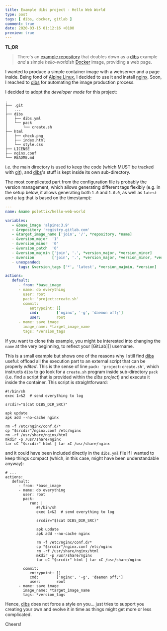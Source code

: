 ```yaml
---
title: Example dibs project - Hello Web World
type: post
tags: [ dibs, docker, gitlab ]
comment: true
date: 2020-03-15 01:12:16 +0100
preview: true
---
```


**TL;DR**

> There's an [example repository][hello-web-world] that doubles down as a
> [dibs][] example *and* a simple *hello-world*ish [Docker][] image,
> providing a web page.

I wanted to produce a simple container image with a webserver and a page
inside. Being fond of [Alpine Linux][], I decided to use it and install
[nginx][]. Soon, I reached to [dibs][] for automating the image production
process.

I decided to adopt the *developer mode* for this project:

```
.
├── .git
│   ...   
├── dibs
│   ├── dibs.yml
│   └── pack
│       └── create.sh
├── html
│   ├── check.png
│   ├── index.html
│   └── style.css
├── LICENSE
├── nginx.conf
└── README.md
```

i.e. the main directory is used to keep the code (which MUST be tracked with
[git][]), and [dibs][]'s stuff is kept inside its own sub-directory.

The most complicated part from the configuration file is probably the
version management, which allows generating different tags flexibly (e.g. in
the setup below, it allows generating both `1.0` and `1.0.0`, as well as
`latest` and a tag that is based on the timestamp):

```yaml
---
name: &name polettix/hello-web-world

variables:
   - &base_image 'alpine:3.9'
   - &repository 'registry.gitlab.com'
   - &target_image_name ['join', '/', *repository, *name]
   - &version_major  '1'
   - &version_minor  '0'
   - &version_patch  '0'
   - &version_majmin ['join', '.', *version_major, *version_minor]
   - &version        ['join', '.', *version_major, *version_minor, *version_patch]
   - unexpanded:
      tags: &version_tags ['*', 'latest', *version_majmin, *version]

actions:
   default:
      - from: *base_image
      - name: do everything
        user: root
        pack: 'project:create.sh'
        commit:
           entrypoint: []
           cmd:        ['nginx', '-g', 'daemon off;']
           user:       root
      - name: save image
        image_name: *target_image_name
        tags: *version_tags
```

If you want to clone this example, you might be interested into changing the
`name` at the very beginning, to reflect your [GitLab][] username.

This is a small example but shows one of the reasons why I still find
[dibs][] useful: offload all the execution part to an external script that
can be properly *edited*. This is the sense of line `pack:
'project:create.sh'`, which instructs `dibs` to go look for a `create.sh`
program inside sub-directory `pack` (i.e. find a script that is provided
within the *dibs project*) and execute it inside the container. This script
is straightforward:

```shell
#!/bin/sh
exec 1>&2  # send everything to log

srcdir="$(cat DIBS_DIR_SRC)"

apk update
apk add --no-cache nginx

rm -f /etc/nginx/conf.d/*
cp "$srcdir"/nginx.conf /etc/nginx
rm -rf /usr/share/nginx/html
mkdir -p /usr/share/nginx
tar cC "$srcdir" html | tar xC /usr/share/nginx
```

and it could have been included directly in the `dibs.yml` file if I wanted
to keep things compact (which, in this case, might have been understandable
anyway):

```
# ...
actions:
   default:
      - from: *base_image
      - name: do everything
        user: root
        pack:
           run: |
              #!/bin/sh
              exec 1>&2  # send everything to log

              srcdir="$(cat DIBS_DIR_SRC)"

              apk update
              apk add --no-cache nginx

              rm -f /etc/nginx/conf.d/*
              cp "$srcdir"/nginx.conf /etc/nginx
              rm -rf /usr/share/nginx/html
              mkdir -p /usr/share/nginx
              tar cC "$srcdir" html | tar xC /usr/share/nginx

        commit:
           entrypoint: []
           cmd:        ['nginx', '-g', 'daemon off;']
           user:       root
      - name: save image
        image_name: *target_image_name
        tags: *version_tags
```

Hence, [dibs][] does not force a style on you... just tries to support you
creating your own and evolve it in time as things might get more or less
complicated.

Cheers!

[hello-web-world]: https://gitlab.com/polettix/hello-web-world
[dibs]: http://blog.polettix.it/hi-from-dibs/
[Docker]: https://www.docker.com/
[Alpine Linux]: https://www.alpinelinux.org/
[nginx]: https://www.nginx.com/
[git]: https://www.git-scm.com/
